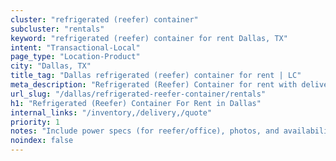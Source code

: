 ```yaml
---
cluster: "refrigerated (reefer) container"
subcluster: "rentals"
keyword: "refrigerated (reefer) container for rent Dallas, TX"
intent: "Transactional-Local"
page_type: "Location-Product"
city: "Dallas, TX"
title_tag: "Dallas refrigerated (reefer) container for rent | LC"
meta_description: "Refrigerated (Reefer) Container for rent with delivery in Dallas, TX. LC Container — local Since 2003. Get pricing today."
url_slug: "/dallas/refrigerated-reefer-container/rentals"
h1: "Refrigerated (Reefer) Container For Rent in Dallas"
internal_links: "/inventory,/delivery,/quote"
priority: 1
notes: "Include power specs (for reefer/office), photos, and availability."
noindex: false
---
```


<!-- TODO: Add unique city/inventory copy, images, and internal links here. -->
